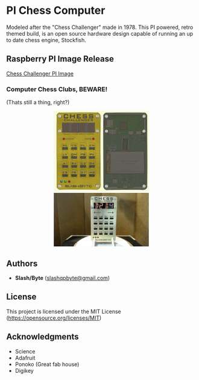 # PI Chess Computer
Modeled after the "Chess Challenger" made in 1978.
This PI powered, retro themed build,
is an open source hardware design capable of running an up to date chess engine, Stockfish.

## Raspberry PI Image Release
[Chess Challenger PI Image](https://github.com/slashbyte/ChessComputer-Source/releases)

### Computer Chess Clubs, BEWARE!
(Thats still a thing, right?)

<p align="center">
<img src="assembly/images/assembly02.png" width="50%" >
<img src="photo/ChessChallenger.gif" width="50%" >
</p>

## Authors
* **Slash/Byte** (slashqpbyte@gmail.com)
## License
This project is licensed under the MIT License
(https://opensource.org/licenses/MIT)
## Acknowledgments
* Science
* Adafruit
* Ponoko (Great fab house)
* Digikey
